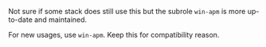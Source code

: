 Not sure if some stack does still use this but the subrole `win-apm` is more
up-to-date and maintained.

For new usages, use `win-apm`. Keep this for compatibility reason.
